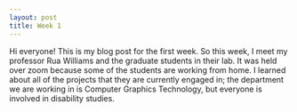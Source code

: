 ```yaml
---
layout: post
title: Week 1
---
```


Hi everyone! This is my blog post for the first week. So this week, I meet my professor Rua Williams and the graduate students in their lab. It was held over zoom because some of the students are working from home. I learned about all of the projects that they are currently engaged in; the department we are working in is Computer Graphics Technology, but everyone is involved in disability studies. 

